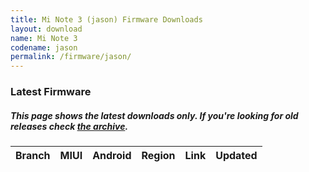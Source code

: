 ```yaml
---
title: Mi Note 3 (jason) Firmware Downloads
layout: download
name: Mi Note 3
codename: jason
permalink: /firmware/jason/
---
```


### Latest Firmware
##### This page shows the latest downloads only. If you're looking for old releases check [the archive](/archive/firmware/jason/).

<div class="table-responsive-md" id="table-wrapper">
<table id="firmware" class="display dt-responsive nowrap compact table table-striped table-hover table-sm">
    <thead class="thead-dark">
        <tr>
            <th>Branch</th>
            <th>MIUI</th>
            <th>Android</th>
            <th>Region</th>
            <th>Link</th>
            <th>Updated</th>
        </tr>
    </thead>
    <script>loadFirmwareDownloads('jason', 'latest')</script>
</table>
</div>
